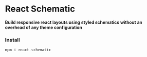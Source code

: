 # React Schematic

**Build responsive react layouts using styled schematics without an overhead of any theme configuration**

### Install

```sh
npm i react-schematic
```
